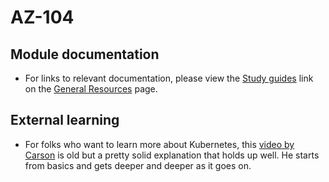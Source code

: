 # AZ-104
## Module documentation
- For links to relevant documentation, please view the [Study guides](https://aka.ms/ESIStudyGuides) link on the  [General Resources](https://github.com/ginnielizz/ESILearnerResources/blob/main/GeneralResources.md) page.
## External learning
- For folks who want to learn more about Kubernetes, this [video by Carson](https://vimeo.com/245778144/4d1d597c5e) is old but a pretty solid explanation that holds up well. He starts from basics and gets deeper and deeper as it goes on.
